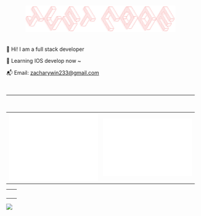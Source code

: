 <div align="center"><img alt="" width="400" src="./banner.png" alt=""></img></div>
<br>
<br>
🫰 Hi! I am a full stack developer

🎯 Learning IOS develop now ~

📬 Email: zacharywin233@gmail.com


<!--START_SECTION:activity-->

<!--END_SECTION:activity-->

<br/>
<hr />
<br/>

<table>
<tbody>
<tr>
<td align="center">
<img alt="" src="./github-metrics.svg" >
</td>
<td align="center"><img alt="" src="./isocalendar.fullyear.svg"></td>
</tr>
</tbody>
</table>

<table>
<tbody>
<tr>
<td align="center">
<img alt="" src="https://raw.githubusercontent.com/0xfatal/0xfatal/main/profile-summary-card-output/default/2-most-commit-language.svg" >
</td>
<td align="center"><img alt="" src="https://raw.githubusercontent.com/0xfatal/0xfatal/main/profile-summary-card-output/default/4-productive-time.svg"></td>
</tr>
</tbody>
</table>

[![](https://raw.githubusercontent.com/0xfatal/0xfatal/main/profile-summary-card-output/default/0-profile-details.svg)](https://github.com/vn7n24fzkq/github-profile-summary-cards)
